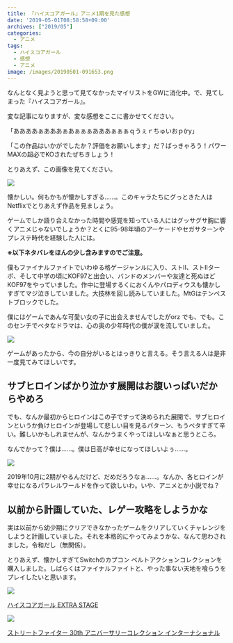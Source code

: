 ```yaml
---
title: 『ハイスコアガール』アニメ1期を見た感想
date: '2019-05-01T08:58:58+09:00'
archives: ["2019/05"]
categories:
  - アニメ
tags:
  - ハイスコアガール
  - 感想
  - アニメ
image: /images/20190501-091653.png
---
```

なんとなく見ようと思って見てなかったマイリストをGWに消化中。で、見てしまった『ハイスコアガール』。

変な記事になりますが、変な感想をここに書かせてください。

「ああああぁあああぁあぁぁぁあああぁぁぁｑうぇｒちゅいおｐ(ry」

<!--more-->

「この作品はいかがでしたか？評価をお願いします」だ？ばっきゃろう！パワーMAXの超必でKOされたぜちきしょう！

とりあえず、この画像を見てください。

![](/images/20190501-100418.png)

懐かしい。何もかもが懐かしすぎる……。このキャラたちにグっときた人はNetflixでとりあえず作品を見ましょう。

ゲームでしか語り合えなかった時間や感覚を知っている人にはグッサグサ胸に響くアニメじゃないでしょうか？とくに95-98年頃のアーケードやセガサターンやプレステ時代を経験した人には。

**※以下ネタバレをほんの少し含みますのでご注意。**

僕もファイナルファイトでいわゆる格ゲージャンルに入り、ストII、ストIIターボ、そして中学の頃にKOF97と出会い、バンドのメンバーや友達と死ぬほどKOF97をやっていました。作中に登場するくにおくんやパロディウスも懐かしすぎてマジ泣きしていました。大技林を回し読みしていました。MtGはテンペストブロックでした。

僕にはゲームであんな可愛い女の子に出会えませんでしたがorz でも、でも。このセンチでベタなドラマは、心の奥の少年時代の僕が涙を流していました。

![](/images/20190501-091412.png)

ゲームがあったから、今の自分がいるとはっきりと言える。そう言える人は是非一度見てみてほしいです。

## サブヒロインばかり泣かす展開はお腹いっぱいだからやめろ

でも、なんか最初からヒロインはこの子ですって決められた展開で、サブヒロインというか負けヒロインが登場して悲しい目を見るパターン、もうベタすぎて辛い。難しいかもしれませんが、なんかうまくやってほしいなぁと思うところ。

なんでかって？僕は……。僕は日高が幸せになってほしいよぅ……。

![](/images/20190501-095517.png)

2019年10月に2期がやるんだけど、だめだろうなぁ……。なんか、各ヒロインが幸せになるパラレルワールドを作って欲しいわ。いや、アニメとか小説でね？

## 以前から計画していた、レゲー攻略をしようかな

実は以前から幼少期にクリアできなかったゲームをクリアしていくチャレンジをしようと計画していました。それを本格的にやってみようかな、なんて思わされました。令和だし（無関係）。

とりあえず、懐かしすぎてSwitchのカプコン ベルトアクションコレクションを購入しました。しばらくはファイナルファイトと、やった事ない天地を喰らうをプレイしたいと思います。

<div class="amazfy">
<a href="https://www.amazon.co.jp/dp/B07LCZ8V36?tag=t4traw-22">
<img src="https://ws-fe.amazon-adsystem.com/widgets/q?_encoding=UTF8&ASIN=B07LCZ8V36&Format=_SL250_&ID=AsinImage&MarketPlace=JP&ServiceVersion=20070822&WS=1&tag=t4traw-22&language=ja_JP">
<p>ハイスコアガール EXTRA STAGE</p>
</a>

</div><div class="amazfy">
<a href="https://www.amazon.co.jp/dp/B07FK8CZX3?tag=t4traw-22">
<img src="https://ws-fe.amazon-adsystem.com/widgets/q?_encoding=UTF8&ASIN=B07FK8CZX3&Format=_SL250_&ID=AsinImage&MarketPlace=JP&ServiceVersion=20070822&WS=1&tag=t4traw-22&language=ja_JP">
<p>ストリートファイター 30th アニバーサリーコレクション インターナショナル</p>
</a>
</div>

